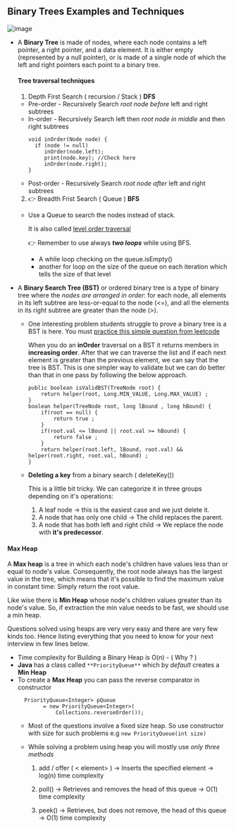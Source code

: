 ## Binary Trees Examples and Techniques

![image](https://github.com/sandipsahoo2k2/my/assets/5547869/82d56a1d-c180-4b6a-998f-7330ba0b6968)

* A **Binary Tree** is made of nodes, where each node contains a left pointer, a right pointer, and a data element.
It is either empty (represented by a null pointer), or is made of a single node of which
the left and right pointers each point to a binary tree.
  #### Tree traversal techniques
  
  1. Depth First Search ( recursion / Stack ) **DFS**
     
    * Pre-order - Recursively Search _root node before_ left and right subtrees 
    * In-order - Recursively Search left then _root node in middle_ and then right subtrees
      ```
      void inOrder(Node node) {
        if (node != null)
           inOrder(node.left);
           print(node.key); //Check here
           inOrder(node.right);
      }
      ```
    * Post-order - Recursively Search _root node after_ left and right subtrees
      
  2. &#128073; Breadth Frist Search  ( Queue ) **BFS**
     
    * Use a Queue to search the nodes instead of stack.
      
      It is also called [level order traversal](https://youtu.be/0C8nLoIQvfA)
      
      &#128073; Remember to use always **_two loops_** while using BFS.
      - A while loop checking on the queue.isEmpty()
      - another for loop on the size of the queue on each iteration which tells the size of that level

* A **Binary Search Tree (BST)** or ordered binary tree is a type of binary tree where the _nodes are arranged
in order_: for each node, all elements in its left subtree are less-or-equal to the node (<=), 
and all the elements in its right subtree are greater than the node (>).

  - One interesting problem students struggle to prove a binary tree is a BST is here. You must [practice this simple question from leetcode](https://leetcode.com/problems/validate-binary-search-tree/description/)
    
    When you do an **inOrder** traversal on a BST it returns members in **increasing order**. After that we can traverse the list      and if  each next element is greater than the previous element, we can say that the tree is BST. This is one simpler way to        validate but we can do better than that in one pass by following the below approach. 
    
    ```
    public boolean isValidBST(TreeNode root) {
        return helper(root, Long.MIN_VALUE, Long.MAX_VALUE) ;
    }
    boolean helper(TreeNode root, long lBound , long hBound) {
        if(root == null) {
            return true ;
        }
        if(root.val <= lBound || root.val >= hBound) {
            return false ;
        }
        return helper(root.left, lBound, root.val) && helper(root.right, root.val, hBound) ;
    }
    ```
    
  - **Deleting a key** from a binary search ( deleteKey())
    
    This is a little bit tricky. We can categorize it in three groups depending on it's operations:
    
      1. A leaf node -> this is the easiest case and we just delete it.
      2. A node that has only one child -> The child replaces the parent.
      3. A node that has both left and right child ->
         We replace the node with **it's predecessor**.
        
#### Max Heap
A **Max heap** is a tree in which each node's children have values less than or equal to node's value.
Consequently, the root node always has the largest value in the tree, which means that it's possible to find
the maximum value in constant time: Simply return the root value.

  Like wise there is **Min Heap** whose node's children values greater than its node's value. So, if extraction the min value needs to be fast, we should use a min heap.
  
  Questions solved using heaps are very very easy and there are very few kinds too. Hence listing everything that you need to know for your next interview in few lines below.
  
  * Time complexity for Building a Binary Heap is O(n) - ( Why ? ) 
  * **Java** has a class called `**PriorityQueue**` which by _default_ creates a **Min Heap**
  * To create a **Max Heap** you can pass the reverse comparator in constructor
    ```
      PriorityQueue<Integer> pQueue
            = new PriorityQueue<Integer>(
                Collections.reverseOrder());
    ```
    * Most of the questions involve a fixed size heap.
      So use constructor with size for such problems e.g `new PriorityQueue(int size)`
    * While solving a problem using heap you will mostly use _only three methods_

      1. add / offer ( < element> ) -> Inserts the specified element -> log(n) time complexity

      2. poll() -> Retrieves and removes the head of this queue -> O(1) time complexity

      3. peek() -> Retrieves, but does not remove, the head of this queue -> O(1) time complexity
      
